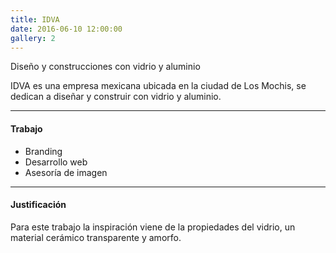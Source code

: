 ```yaml
---
title: IDVA
date: 2016-06-10 12:00:00
gallery: 2
---
```

<p class="lead">
	Diseño y construcciones con vidrio y aluminio
</p>

IDVA es una empresa mexicana ubicada en la ciudad de Los Mochis, se dedican a diseñar y construir con vidrio y aluminio.

---

#### Trabajo
- Branding
- Desarrollo web
- Asesoría de imagen

---

#### Justificación
Para este trabajo la inspiración viene de la propiedades del vidrio, un material cerámico transparente y amorfo.